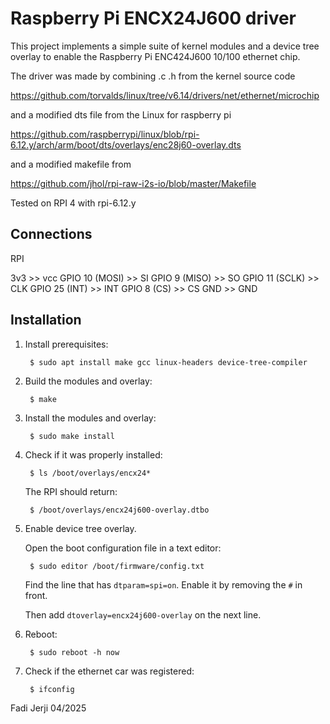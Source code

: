 Raspberry Pi ENCX24J600 driver 
=====================================

This project implements a simple suite of kernel modules and a device tree
overlay to enable the Raspberry Pi ENC424J600 10/100 ethernet chip.

The driver was made by combining .c .h from the kernel source code

https://github.com/torvalds/linux/tree/v6.14/drivers/net/ethernet/microchip

and a modified dts file from the Linux for raspberry pi

https://github.com/raspberrypi/linux/blob/rpi-6.12.y/arch/arm/boot/dts/overlays/enc28j60-overlay.dts

and a modified makefile from

https://github.com/jhol/rpi-raw-i2s-io/blob/master/Makefile

Tested on RPI 4 with rpi-6.12.y


Connections
-----------

RPI

3v3 		  >> vcc
GPIO 10 (MOSI)    >> SI
GPIO 9 (MISO)     >> SO
GPIO 11 (SCLK)    >> CLK
GPIO 25 (INT)     >> INT
GPIO 8 (CS)       >> CS
GND 	          >> GND

Installation
-----------

1. Install prerequisites:

    ```
     $ sudo apt install make gcc linux-headers device-tree-compiler
    ```

2. Build the modules and overlay:

    ```
     $ make
    ```

3. Install the modules and overlay:

    ```
     $ sudo make install
    ```
    
4. Check if it was properly installed:

    ```
     $ ls /boot/overlays/encx24*
    ```
    
    The RPI should return:
    
     ```
      $ /boot/overlays/encx24j600-overlay.dtbo
     ```

4. Enable device tree overlay.

    Open the boot configuration file in a text editor:

    ```
     $ sudo editor /boot/firmware/config.txt
    ```

    Find the line that has `dtparam=spi=on`. Enable it by removing the `#` in front.

    Then add `dtoverlay=encx24j600-overlay` on the next line.


5. Reboot:

    ```
     $ sudo reboot -h now
    ```

6. Check if the ethernet car was registered:

    ```
     $ ifconfig
    ```





Fadi Jerji 04/2025
